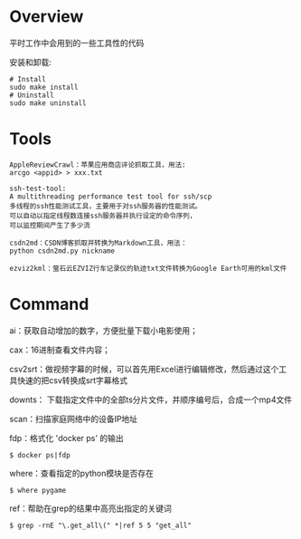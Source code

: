 Overview
=====

平时工作中会用到的一些工具性的代码

安装和卸载:

```
# Install
sudo make install
# Uninstall
sudo make uninstall
```

# Tools

```
AppleReviewCrawl：苹果应用商店评论抓取工具，用法:
arcgo <appid> > xxx.txt

ssh-test-tool: 
A multithreading performance test tool for ssh/scp
多线程的ssh性能测试工具，主要用于对ssh服务器的性能测试。
可以自动以指定线程数连接ssh服务器并执行设定的命令序列，
可以监控期间产生了多少流

csdn2md：CSDN博客抓取并转换为Markdown工具，用法：
python csdn2md.py nickname

ezviz2kml：萤石云EZVIZ行车记录仪的轨迹txt文件转换为Google Earth可用的kml文件
```

# Command

ai：获取自动增加的数字，方便批量下载小电影使用；

cax：16进制查看文件内容；

csv2srt：做视频字幕的时候，可以首先用Excel进行编辑修改，然后通过这个工具快速的把csv转换成srt字幕格式

downts：
下载指定文件中的全部ts分片文件，并顺序编号后，合成一个mp4文件

scan：扫描家庭网络中的设备IP地址


fdp：格式化 'docker ps' 的输出

```
$ docker ps|fdp
```

where：查看指定的python模块是否存在

``` 
$ where pygame
```

ref：帮助在grep的结果中高亮出指定的关键词


```
$ grep -rnE "\.get_all\(" *|ref 5 5 "get_all"
```